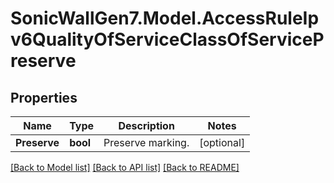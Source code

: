 # SonicWallGen7.Model.AccessRuleIpv6QualityOfServiceClassOfServicePreserve

## Properties

Name | Type | Description | Notes
------------ | ------------- | ------------- | -------------
**Preserve** | **bool** | Preserve marking. | [optional] 

[[Back to Model list]](../README.md#documentation-for-models) [[Back to API list]](../README.md#documentation-for-api-endpoints) [[Back to README]](../README.md)


